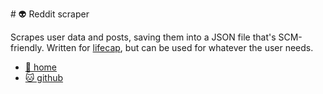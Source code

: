 # 👽 Reddit scraper

Scrapes user data and posts, saving them into a JSON file that's SCM-friendly.
Written for [lifecap](https://bitplane.net/dev/sh/lifecap), but can be used for
whatever the user needs.

* [🏡 home](https://bitplane.net/dev/sh/lifecap/scrapers/reddit)
* [🐱 github](https://github.com/bitplane/lifecap-scraper-reddit)

